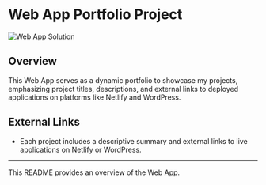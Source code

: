 # Web App Portfolio Project

![Web App Solution](img/project-overview.jpg)

## Overview

This Web App serves as a dynamic portfolio to showcase my projects, emphasizing project titles, descriptions, and external links to deployed applications on platforms like Netlify and WordPress.

## External Links

- Each project includes a descriptive summary and external links to live applications on Netlify or WordPress.

-------------------------

This README provides an overview of the Web App.
